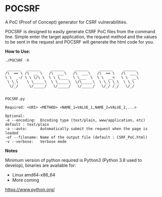 # POCSRF
A PoC (Proof of Concept) generator for CSRF vulnerabilities. 

POCSRF is designed to easily generate CSRF PoC files from the command line. Simple enter the target application, the request method and the values to be sent in the request and POCSRF will generate the html code for you.

**How to Use:**
 
    ./POCSRF -h

     ______   ______     ______     ______     ______     ______  
    /\  == \ /\  __ \   /\  ___\   /\  ___\   /\  == \   /\  ___\ 
    \ \  _-/ \ \ \/\ \  \ \ \____  \ \___  \  \ \  __<   \ \  __\ 
     \ \_\    \ \_____\  \ \_____\  \/\_____\  \ \_\ \_\  \ \_\   
      \/_/     \/_____/   \/_____/   \/_____/   \/_/ /_/   \/_/   


    POCSRF.py

    Required: <URI> <METHOD> <NAME_1=VALUE_1,NAME_2=VALUE_2,...>

    Optional:  
    -e --encoding:  Encoding type (text/plain, www/application, etc) default : text/plain
    -a --auto:      Automatically submit the request when the page is loaded 
    -of --filename: Name of the output file (default : CSRF_PoC.html)
    -v --verbose:   Verbose mode

**Notes**

Minimum version of python required is Python3 (Python 3.8 used to develop), binaries are available for:
      
   - Linux amd64-x86_64
   - More coming

https://www.python.org/
